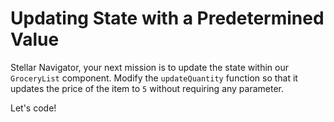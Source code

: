 # Updating State with a Predetermined Value

Stellar Navigator, your next mission is to update the state within our `GroceryList` component. Modify the `updateQuantity` function so that it updates the price of the item to `5` without requiring any parameter.

Let's code!
